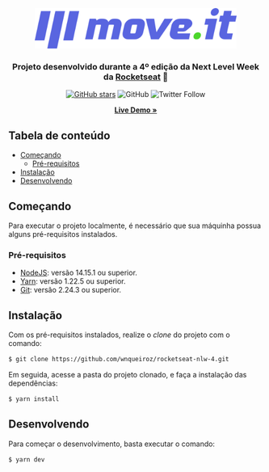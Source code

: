 <p align="center">
  <img src="public/logo-full.svg" width="400" />
</p>

<h3 align="center">
  Projeto desenvolvido durante a 4º edição da Next Level Week da <a href="https://rocketseat.com.br/" target="_blank">Rocketseat</a> 🚀
</h3>

<div align="center">

[![GitHub stars](https://img.shields.io/github/stars/wnqueiroz/rocketseat-nlw-4?style=for-the-badge)](https://github.com/wnqueiroz/rocketseat-nlw-4/stargazers)
![GitHub](https://img.shields.io/github/license/wnqueiroz/rocketseat-nlw-4?style=for-the-badge)
![Twitter Follow](https://img.shields.io/twitter/follow/wnqueiroz?label=Twitter&style=for-the-badge)

<strong>
<a href="https://moveit-bay-delta.vercel.app/" target="_blank">Live Demo »</a></strong>

</div>

## Tabela de conteúdo

- [Começando](#começando)
  - [Pré-requisitos](#pré-requisitos)
- [Instalação](#instalação)
- [Desenvolvendo](#desenvolvendo)

## Começando

Para executar o projeto localmente, é necessário que sua máquinha possua alguns pré-requisitos instalados.

### Pré-requisitos

- [NodeJS](https://nodejs.org/en/): versão 14.15.1 ou superior.
- [Yarn](https://yarnpkg.com/getting-started/install): versão 1.22.5 ou superior.
- [Git](https://git-scm.com/downloads): versão 2.24.3 ou superior.

## Instalação

Com os pré-requisitos instalados, realize o _clone_ do projeto com o comando:

```bash
$ git clone https://github.com/wnqueiroz/rocketseat-nlw-4.git
```

Em seguida, acesse a pasta do projeto clonado, e faça a instalação das dependências:

```bash
$ yarn install
```

## Desenvolvendo

Para começar o desenvolvimento, basta executar o comando:

```bash
$ yarn dev
```
